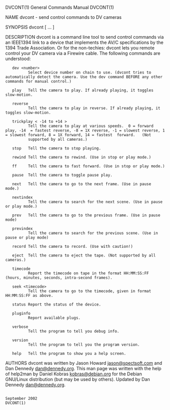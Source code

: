 DVCONT(1)                                                                                  General Commands Manual                                                                                  DVCONT(1)



NAME
       dvcont - send control commands to DV cameras

SYNOPSIS
       dvcont <command1> [ <command2> ... ]

DESCRIPTION
       dvcont  is  a  command line tool to send control commands via an IEEE1394 link to a device that implements the AV/C specifications by the 1394 Trade Association.  Or for the non-techies: dvcont lets
       you remote control your DV camera via a Firewire cable.  The following commands are understood:

       dev <number>
              Select device number on chain to use. (dvcont tries to automatically detect the camera. Use the dev command BEFORE any other commands for manual control.)

       play   Tell the camera to play. If already playing, it toggles slow-motion.

       reverse
              Tell the camera to play in reverse. If already playing, it toggles slow-motion.

       trickplay < -14 to +14 >
              Tell the camera to play at various speeds.  0 = forward play, -14  = fastest reverse, -8 = 1X reverse, -1 = slowest reverse, 1 = slowest forward, 8 = 1X forward, 14 = fastest  forward.   (Not
              supported by all cameras.)

       stop   Tell the camera to stop playing.

       rewind Tell the camera to rewind. (Use in stop or play mode.)

       ff     Tell the camera to fast forward. (Use in stop or play mode.)

       pause  Tell the camera to toggle pause play.

       next   Tell the camera to go to the next frame. (Use in pause mode.)

       nextindex
              Tell the camera to search for the next scene. (Use in pause or play mode.)

       prev   Tell the camera to go to the previous frame. (Use in pause mode)

       previndex
              Tell the camera to search for the previous scene. (Use in pause or play mode)

       record Tell the camera to record. (Use with caution!)

       eject  Tell the camera to eject the tape. (Not supported by all cameras.)

       timecode
              Report the timecode on tape in the format HH:MM:SS:FF (hours, minutes, seconds, intra-second frames).

       seek <timecode>
              Tell the camera to go to the timecode, given in format HH:MM:SS:FF as above.

       status Report the status of the device.

       pluginfo
              Report available plugs.

       verbose
              Tell the program to tell you debug info.

       version
              Tell the program to tell you the program version.

       help   Tell the program to show you a help screen.

AUTHORS
       dvcont  was  written by Jason Howard <jason@spectsoft.com> and Dan Dennedy <dan@dennedy.org>.  This man page was written with the help of help2man by Daniel Kobras <kobras@debian.org> for the Debian
       GNU/Linux distribution (but may be used by others). Updated by Dan Dennedy <dan@dennedy.org>.




                                                                                                September 2002                                                                                      DVCONT(1)
